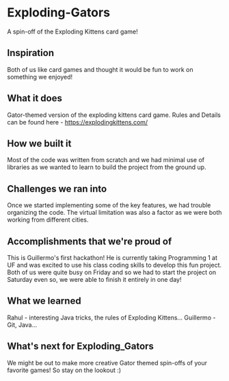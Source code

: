 # Exploding-Gators
A spin-off of the Exploding Kittens card game!

## Inspiration

Both of us like card games and thought it would be fun to work on something we enjoyed!

## What it does

Gator-themed version of the exploding kittens card game. Rules and Details can be found here - https://explodingkittens.com/

## How we built it

Most of the code was written from scratch and we had minimal use of libraries as we wanted to learn to build the project from the ground up.

## Challenges we ran into

Once we started implementing some of the key features, we had trouble organizing the code. The virtual limitation was also a factor as we were both working from different cities.

## Accomplishments that we're proud of

This is Guillermo's first hackathon! He is currently taking Programming 1 at UF and was excited to use his class coding skills to develop this fun project. Both of us were quite busy on Friday and so we had to start the project on Saturday even so, we were able to finish it entirely in one day!

## What we learned

Rahul - interesting Java tricks, the rules of Exploding Kittens...
Guillermo - Git, Java...

## What's next for Exploding_Gators

We might be out to make more creative Gator themed spin-offs of your favorite games! So stay on the lookout :)
